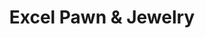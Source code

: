 ---
title: "Excel Pawn & Jewelry"
url: /saint-louis-park/excel-pawn-and-jewelry/
shop: pawnbroker
---